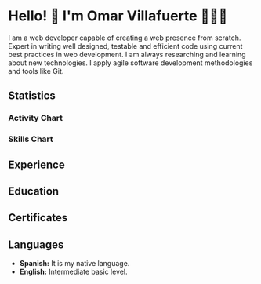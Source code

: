 # Hello! 👋 I'm Omar Villafuerte 👨🏻‍💻

<codersrank-summary username="ovillafuerte94"></codersrank-summary>

I am a web developer capable of creating a web presence from scratch. Expert in writing well designed, testable and efficient code using current best practices in web development. I am always researching and learning about new technologies. I apply agile software development methodologies and tools like Git.

## Statistics

### Activity Chart

<codersrank-activity username="ovillafuerte94" legend tooltip labels></codersrank-activity>

### Skills Chart

<codersrank-skills-chart username="ovillafuerte94" legend tooltip labels></codersrank-skills-chart>

## Experience

<codersrank-work-experience username="ovillafuerte94" logos="true" branding="false"></codersrank-work-experience>

## Education

<codersrank-education username="ovillafuerte94" certificates="false" branding="false"></codersrank-education>

## Certificates

<codersrank-education username="ovillafuerte94" education="false" certificates-link="true" certificates-link="See certification" branding="false" grid="true"></codersrank-education>

## Languages

- **Spanish:** It is my native language.
- **English:** Intermediate basic level.
